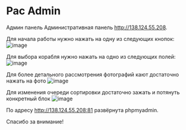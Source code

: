 # Pac Admin
 Админ панель
Административная панель http://138.124.55.208.

Для начала работы нужно нажать на одну из следующих кнопок:
![image](https://github.com/user-attachments/assets/d54d4712-2df0-427d-843c-472667511c9b)

Для выбора корабля нужно нажать на одно из следующих полей:
![image](https://github.com/user-attachments/assets/ef09dd17-2a47-4d16-b60d-394276e0b067)

Для более детального рассмотрения фотографий кают достаточно нажать на фото
![image](https://github.com/user-attachments/assets/e588c4c1-d501-4c3c-8604-2b293affa827)

Для изменения очереди сортировки достаточно зажать и потянуть конкретный блок
![image](https://github.com/user-attachments/assets/c43f25ef-59f0-4065-826c-a21d5cba7e5b)

По адресу http://138.124.55.208:81 развёрнута phpmyadmin. <br>



Спасибо за внимание!
